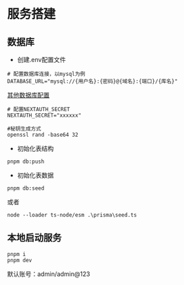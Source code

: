 # 服务搭建
## 数据库
* 创建.env配置文件
```shell
# 配置数据库连接，以mysql为例
DATABASE_URL="mysql://{用户名}:{密码}@{域名}:{端口}/{库名}"
```
[其他数据库配置](https://www.prisma.io/docs/reference/database-reference/connection-urls#env)
```shell
# 配置NEXTAUTH_SECRET
NEXTAUTH_SECRET="xxxxxx"
```
```shell
#秘钥生成方式
openssl rand -base64 32
```

* 初始化表结构
```shell
pnpm db:push
```
* 初始化表数据
```shell
pnpm db:seed
```
或者
```shell
node --loader ts-node/esm .\prisma\seed.ts
```
## 本地启动服务
```shell
pnpm i
pnpm dev
```
默认账号：admin/admin@123
